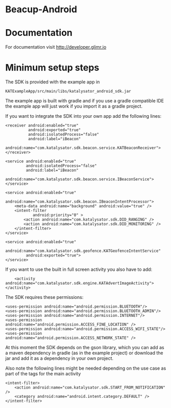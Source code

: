 Beacup-Android
==============

Documentation
============

For documentation visit http://developer.glimr.io

Minimum setup steps
============

The SDK is provided with the example app in 

	KATExampleApp/src/main/libs/katalysator_android_sdk.jar


The example app is built with gradle and if you use a gradle compatible IDE the example app 
will just work if you import it as a gradle project.


If you want to integrate the SDK into your own app add the following lines:

    <receiver android:enabled="true"
              android:exported="true"
              android:isolatedProcess="false"
              android:label="iBeacon"
              android:name="com.katalysator.sdk.beacon.service.KATBeaconReceiver">
    </receiver>

    <service android:enabled="true"
             android:isolatedProcess="false"
             android:label="iBeacon"
             android:name="com.katalysator.sdk.beacon.service.IBeaconService">
    </service>

    <service android:enabled="true"
             android:name="com.katalysator.sdk.beacon.IBeaconIntentProcessor">
        <meta-data android:name="background" android:value="true" />
        <intent-filter
                android:priority="0" >
            <action android:name="com.katalysator.sdk.DID_RANGING" />
            <action android:name="com.katalysator.sdk.DID_MONITORING" />
        </intent-filter>
    </service>

    <service android:enabled="true"
             android:name="com.katalysator.sdk.geofence.KATGeofenceIntentService"
             android:exported="true">
    </service>
		
		
If you want to use the built in full screen activity you also have to add:

        <activity android:name="com.katalysator.sdk.engine.KATAdvertImageActivity"></activity>
	
	
The SDK requires these permissions:
	
  	<uses-permission android:name="android.permission.BLUETOOTH"/>
	<uses-permission android:name="android.permission.BLUETOOTH_ADMIN"/>
	<uses-permission android:name="android.permission.INTERNET"/>
    <uses-permission android:name="android.permission.ACCESS_FINE_LOCATION" />
    <uses-permission android:name="android.permission.ACCESS_WIFI_STATE"/>
    <uses-permission android:name="android.permission.ACCESS_NETWORK_STATE" />

At this moment the SDK depends on the gson library, which you can add as a maven 
dependency in gradle (as in the example project) or download the jar and add it as a dependency 
in your own project.


Also note the following lines might be needed depending on the use case as part of the tags for the main activity

    <intent-filter>
        <action android:name="com.katalysator.sdk.START_FROM_NOTIFICATION" />
        <category android:name="android.intent.category.DEFAULT" />
    </intent-filter>
